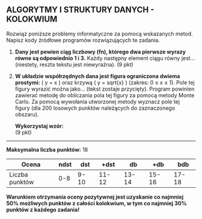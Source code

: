 ## ALGORYTMY I STRUKTURY DANYCH - KOLOKWIUM

Rozwiąż poniższe problemy informatyczne za pomocą wskazanych metod. Napisz kody źródłowe programów rozwiązujących te zadania.

1. **Dany jest pewien ciąg liczbowy \(fn\), którego dwa pierwsze wyrazy równe są odpowiednio 1 i 3.** Każdy następny element ciągu równy jest... (niestety, reszta tekstu jest niewyraźna). (9 pkt)

2. **W układzie współrzędnych dana jest figura ograniczona dwiema prostymi:** \( y = x \) oraz krzywą \( y = sqrt{x} ) (zakres: 0 ≤ x ≤ 1). Pole tej figury wyrazić można jako... (tekst zostaje przycięty). Program powinien zawierać metodę do obliczania pola tej figury za pomocą metody Monte Carlo. Za pomocą wywołania utworzonej metody wyznacz pole tej figury (dla 200 losowych punktów należących do zaznaczonego obszaru).

   **Wykorzystaj wzór:**  
 (9 pkt)

---

**Maksymalna liczba punktów:** 18

| Ocena     | ndst | dst | +dst | db | +db | bdb |
|-----------|------|-----|------|----|-----|-----|
| Liczba punktów | 0-8  | 9-10 | 11-12 | 13-14 | 15-16 | 17-18 |

**Warunkiem otrzymania oceny pozytywnej jest uzyskanie co najmniej 50% możliwych punktów z całości kolokwium, w tym co najmniej 30% punktów z każdego zadania!**
